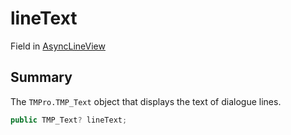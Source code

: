 # lineText

Field in [AsyncLineView](yarn.unity.asynclineview.md)

## Summary

The `TMPro.TMP_Text` object that displays the text of dialogue lines.

```csharp
public TMP_Text? lineText;
```
